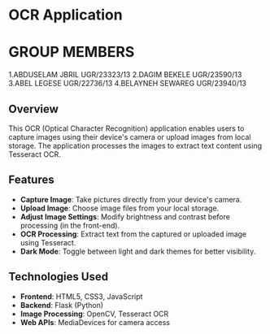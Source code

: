 # OCR Application
# GROUP MEMBERS 
1.ABDUSELAM JBRIL UGR/23323/13
2.DAGIM BEKELE    UGR/23590/13
3.ABEL LEGESE     UGR/22736/13
4.BELAYNEH SEWAREG  UGR/23940/13
## Overview

This OCR (Optical Character Recognition) application enables users to capture images using their device's camera or upload images from local storage. The application processes the images to extract text content using Tesseract OCR.

## Features

- **Capture Image**: Take pictures directly from your device's camera.
- **Upload Image**: Choose image files from your local storage.
- **Adjust Image Settings**: Modify brightness and contrast before processing (in the front-end).
- **OCR Processing**: Extract text from the captured or uploaded image using Tesseract.
- **Dark Mode**: Toggle between light and dark themes for better visibility.

## Technologies Used

- **Frontend**: HTML5, CSS3, JavaScript
- **Backend**: Flask (Python)
- **Image Processing**: OpenCV, Tesseract OCR
- **Web APIs**: MediaDevices for camera access

